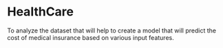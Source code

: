 # HealthCare
To analyze the dataset that will help to create a model that will predict the cost of medical insurance based on various input features.
